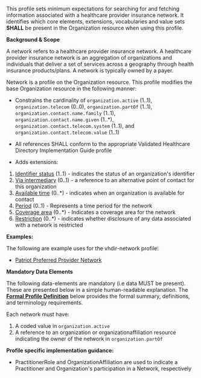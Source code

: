 This profile sets minimum expectations for searching for and fetching information associated with a healthcare provider insurance network. It identifies which core elements, extensions, vocabularies and value sets **SHALL** be present in the Organization resource when using this profile.

**Background & Scope**

A network refers to a healthcare provider insurance network. A healthcare provider insurance network is an aggregation of organizations and individuals that deliver a set of services across a geography through health insurance products/plans. A network is typically owned by a payer.

Network is a profile on the Organization resource. This profile modifies the base Organization resource in the following manner:

*  Constrains the cardinality of `organization.active` (1..1), `organization.telecom` (0..0), `organization.partOf` (1..1), `organization.contact.name.family` (1..1), `organization.contact.name.given` (1..*), `organization.contact.telecom.system` (1..1), and `organization.contact.telecom.value` (1..1)

*  All references SHALL conform to the appropriate Validated Healthcare Directory Implementation Guide profile

*  Adds extensions:

1.  [Identifier status](StructureDefinition-identifier-status.html) (1..1) - indicates the status of an organization's identifier
1.  [Via intermediary](StructureDefinition-contactpoint-viaintermediary.html) (0..1) - a reference to an alternative point of contact for this organization
1.  [Available time](StructureDefinition-contactpoint-availabletime.html) (0..*) - indicates when an organization is available for contact
1.  [Period](http://hl7.org/fhir/StructureDefinition/organization-period) (0..1) - Represents a time period for the network
1.  [Coverage area](StructureDefinition-location-reference.html) (0..*) - Indicates a coverage area for the network
1.  [Restriction](StructureDefinition-usage-restriction.html) (0..*) - indicates whether disclosure of any data associated with a network is restricted




**Examples:**

The following are example uses for the vhdir-network profile:

-  [Patriot Preferred Provider Network](Organization-patriotppo.html)


**Mandatory Data Elements**

The following data-elements are mandatory (i.e data MUST be present). These are presented below in a simple human-readable explanation. The [**Formal Profile Definition**](#profile) below provides the  formal summary, definitions, and  terminology requirements.  

Each network must have:

1.  A coded value in `organization.active`
1.  A reference to an organization or organizationaffiliation resource indicating the owner of the network in `organization.partOf`


**Profile specific implementation guidance:**

- PractitionerRole and OrganizationAffiliation are used to indicate a Practitioner and Organization's participation in a Network, respectively
